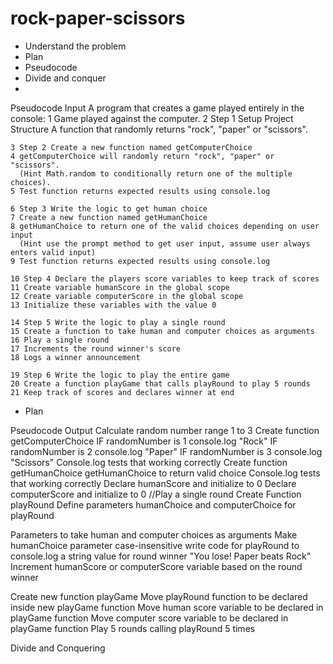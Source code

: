 # rock-paper-scissors

- Understand the problem
- Plan
- Pseudocode
- Divide and conquer
- 

Pseudocode Input
A program that creates a game played entirely in the console:
    1 Game played against the computer.
    2 Step 1 Setup Project Structure
      A function that randomly returns "rock", "paper" or "scissors".

    3 Step 2 Create a new function named getComputerChoice
    4 getComputerChoice will randomly return "rock", "paper" or "scissors".
      (Hint Math.random to conditionally return one of the multiple choices).
    5 Test function returns expected results using console.log

    6 Step 3 Write the logic to get human choice
    7 Create a new function named getHumanChoice
    8 getHumanChoice to return one of the valid choices depending on user input
      (Hint use the prompt method to get user input, assume user always enters valid input)
    9 Test function returns expected results using console.log

    10 Step 4 Declare the players score variables to keep track of scores
    11 Create variable humanScore in the global scope
    12 Create variable computerScore in the global scope
    13 Initialize these variables with the value 0

    14 Step 5 Write the logic to play a single round
    15 Create a function to take human and computer choices as arguments 
    16 Play a single round
    17 Increments the round winner's score
    18 Logs a winner announcement

    19 Step 6 Write the logic to play the entire game
    20 Create a function playGame that calls playRound to play 5 rounds
    21 Keep track of scores and declares winner at end




- Plan

Pseudocode Output
Calculate random number range 1 to 3
Create function getComputerChoice
IF randomNumber is 1 console.log "Rock"
IF randomNumber is 2 console.log "Paper"
IF randomNumber is 3 console.log "Scissors"
Console.log tests that working correctly
Create function getHumanChoice
getHumanChoice to return valid choice
Console.log tests that working correctly
Declare humanScore and initialize to 0
Declare computerScore and initialize to 0
//Play a single round
Create Function playRound
Define parameters humanChoice and computerChoice for playRound 

Parameters to take human and computer choices as arguments
Make humanChoice parameter case-insensitive
write code for playRound to console.log a string value for round winner
"You lose! Paper beats Rock"
Increment humanScore or computerScore variable based on the round winner

Create new function playGame
Move playRound function to be declared inside new playGame function
Move human score variable to be declared in playGame function 
Move computer score variable to be declared in playGame function 
Play 5 rounds calling playRound 5 times

Divide and Conquering

